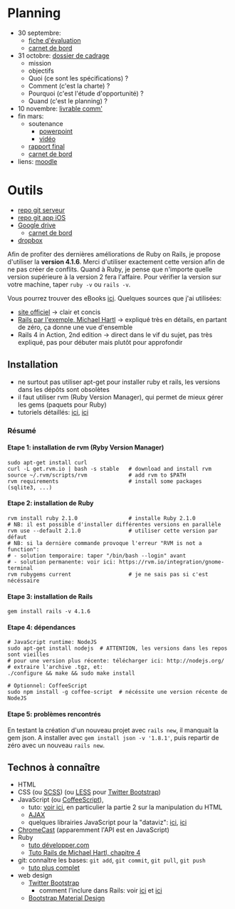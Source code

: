 Planning
========
* 30 septembre:
    * [fiche d'évaluation](http://learning.esiea.fr/mod/assign/view.php?id=1925)
    * [carnet de bord](http://learning.esiea.fr/mod/assign/view.php?id=1926)
* 31 octobre: [dossier de cadrage](http://learning.esiea.fr/mod/assign/view.php?id=1918)
    * mission
    * objectifs
    * Quoi (ce sont les spécifications) ?
    * Comment  (c'est la charte) ?
    * Pourquoi (c'est l'étude d'opportunité) ?
    * Quand (c'est le planning) ?
* 10 novembre: [livrable comm'](http://learning.esiea.fr/mod/assign/view.php?id=1922)
* fin mars:
    * soutenance
        * [powerpoint](http://learning.esiea.fr/mod/assign/view.php?id=1921)
        * [vidéo](http://learning.esiea.fr/mod/assign/view.php?id=1923)
    * [rapport final](http://learning.esiea.fr/mod/assign/view.php?id=1920)
    * [carnet de bord](http://learning.esiea.fr/mod/assign/view.php?id=1924)
* liens:
  [moodle](http://learning.esiea.fr/course/view.php?id=114)


Outils
======

* [repo git serveur](https://github.com/vmarquet/bartendr-server)
* [repo git app iOS](https://github.com/vmarquet/bartendr-iphone)
* [Google drive](https://drive.google.com/folderview?id=0B31-CIvNW1LddUh2TDR2dFRUZDg&usp=sharing)
    * [carnet de bord](https://docs.google.com/document/d/1W5y5b67vsxV-OWjjCv3ynAZ-iVZyKB47eH1HxgX0gTk/edit?usp=sharing)
* [dropbox](https://www.dropbox.com/sh/msamrpxkaoui7ee/AABq-7guhfGODuuogzNg-yNLa?dl=0)

Afin de profiter des dernières améliorations de Ruby on Rails, je propose d'utiliser la **version 4.1.6**. Merci d'utiliser exactement cette version afin de ne pas créer de conflits. Quand à Ruby, je pense que n'importe quelle version supérieure à la version 2 fera l'affaire. Pour vérifier la version sur votre machine, taper `ruby -v` ou `rails -v`.

Vous pourrez trouver des eBooks [ici](https://torrentz.eu/search?f=rails+4). Quelques sources que j'ai utilisées:

* [site officiel](http://guides.rubyonrails.org/getting_started.html)
  -> clair et concis
* [Rails par l'exemple, Michael Hartl](https://www.railstutorial.org/book)
  -> expliqué très en détails, en partant de zéro, ça donne une vue d'ensemble
* Rails 4 in Action, 2nd edition
  -> direct dans le vif du sujet, pas très expliqué, pas pour débuter mais plutôt pour approfondir


Installation
------------
* ne surtout pas utiliser apt-get pour installer ruby et rails, les versions dans les dépôts sont obsolètes
* il faut utiliser rvm (Ruby Version Manager), qui permet de mieux gérer les gems (paquets pour Ruby)
* tutoriels détaillés: [ici](http://ryanbigg.com/2010/12/ubuntu-ruby-rvm-rails-and-you/),
  [ici](https://www.digitalocean.com/community/tutorials/how-to-install-ruby-on-rails-on-ubuntu-12-04-lts-precise-pangolin-with-rvm)

### Résumé

#### Etape 1: installation de rvm (Ryby Version Manager)
```
sudo apt-get install curl
curl -L get.rvm.io | bash -s stable   # download and install rvm
source ~/.rvm/scripts/rvm             # add rvm to $PATH
rvm requirements                      # install some packages (sqlite3, ...)
```

#### Etape 2: installation de Ruby
```
rvm install ruby 2.1.0                # installe Ruby 2.1.0
# NB: il est possible d'installer différentes versions en parallèle
rvm use --default 2.1.0               # utiliser cette version par défaut
# NB: si la dernière commande provoque l'erreur "RVM is not a function":
# - solution temporaire: taper "/bin/bash --login" avant
# - solution permanente: voir ici: https://rvm.io/integration/gnome-terminal
rvm rubygems current                  # je ne sais pas si c'est nécéssaire
```

#### Etape 3: installation de Rails
```
gem install rails -v 4.1.6
```

#### Etape 4: dépendances
```
# JavaScript runtime: NodeJS
sudo apt-get install nodejs  # ATTENTION, les versions dans les repos sont vieilles
# pour une version plus récente: télécharger ici: http://nodejs.org/
# extraire l'archive .tgz, et:
./configure && make && sudo make install

# Optionnel: CoffeeScript
sudo npm install -g coffee-script  # nécéssite une version récente de NodeJS
```

#### Etape 5: problèmes rencontrés
En testant la création d'un nouveau projet avec `rails new`, il manquait la gem json. A installer avec `gem install json -v '1.8.1'`, puis repartir de zéro avec un nouveau `rails new`.



Technos à connaître
-------------------
* HTML
* CSS
  (ou [SCSS](http://sass-lang.com/))
  (ou [LESS](http://lesscss.org/) pour [Twitter Bootstrap](http://getbootstrap.com/))
* JavaScript (ou [CoffeeScript](http://coffeescript.org/)), 
    * tuto: [voir ici](http://fr.openclassrooms.com/informatique/cours/dynamisez-vos-sites-web-avec-javascript), en particulier la partie 2 sur la manipulation du HTML
    * [AJAX](http://fr.openclassrooms.com/informatique/cours/dynamisez-vos-sites-web-avec-javascript/l-ajax-qu-est-ce-que-c-est)
    * quelques librairies JavaScript pour la "dataviz":
      [ici](http://www.mathieurobin.com/2012/05/realiser-des-graphiques-avec-javascript/),
      [ici](http://selection.datavisualization.ch/)
* [ChromeCast](http://chromecasthub.com/developers/)
  (apparemment l'API est en JavaScript)
* Ruby
    * [tuto développer.com](http://pbnaigeon.developpez.com/tutoriel/ruby/premiers-pas-avec-ruby/#LIII)
    * [Tuto Rails de Michael Hartl, chapitre 4](https://www.railstutorial.org/book/rails_flavored_ruby)
* git: connaître les bases: `git add`, `git commit`, `git pull`, `git push`
    * [tuto plus complet](https://www.atlassian.com/fr/git/tutorial/git-basics)
* web design
    * [Twitter Bootstrap](http://getbootstrap.com/)
        * comment l'inclure dans Rails:
          voir [ici](https://github.com/seyhunak/twitter-bootstrap-rails)
          et [ici](http://railscasts.com/episodes/328-twitter-bootstrap-basics)
    * [Bootstrap Material Design](https://fezvrasta.github.io/bootstrap-material-design/)
